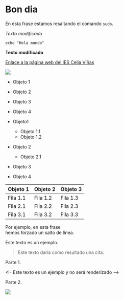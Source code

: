 # Bon dia
En esta frase estamos resaltando el comando `sudo`.

*Texto modificado*	
```#!/bin/bash
echo "Hola mundo"
```
**Texto modificado**

[Enlace a la página web del IES Celia Viñas](https://iescelia.org)

![](https://iescelia.org/web/wp-content/uploads/2012/05/iescelia_1950.jpg)

* Objeto 1
* Objeto 2
* Objeto 3
* Objeto 4


* Objeto1
  * Objeto 1.1
  * Objeto 1.2
* Objeto 2
  * Objeto 2.1
* Objeto 3
* Objeto 4


| Objeto 1 | Objeto 2 | Objeto 3 |
| --- | --- | --- |
| Fila 1.1 | Fila 1.2 | Fila 1.3 |
| Fila 2.1 | Fila 2.2 | Fila 2.3 |
| Fila 3.1 | Fila 3.2 | Fila 3.3 |


Por ejemplo, en esta frase  
hemos forzado un salto de línea.

Este texto es un ejemplo.
> Este texto daría como resultado una cita.


Parte 1.

<!- Este texto es un ejemplo y no será renderizado -->

Parte 2.


![](https://dus6dayednven.cloudfront.net/app/uploads/2022/05/1-DSC00855-Editar_baja.jpg)
